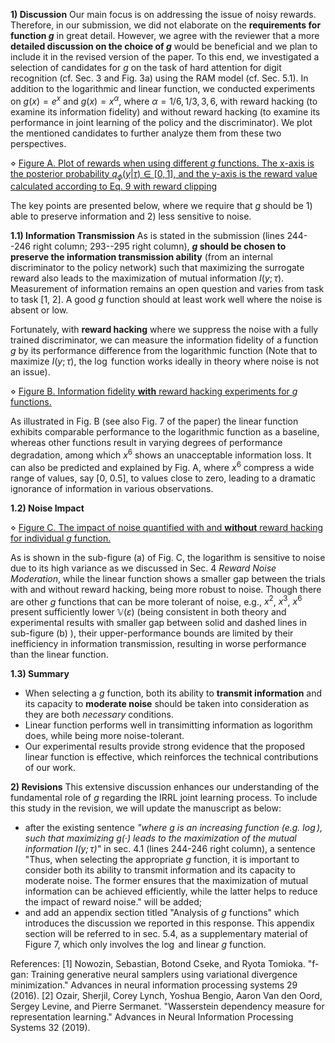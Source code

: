 **1) Discussion**
Our main focus is on addressing the issue of noisy rewards. Therefore, in our submission, we did not elaborate on the **requirements for function $g$** in great detail. However, we agree with the reviewer that a more **detailed discussion on the choice of $g$** would be beneficial and we plan to include it in the revised version of the paper. To this end, we investigated a selection of candidates for $g$ on the task of hard attention for digit recognition (cf. Sec. 3 and Fig. 3a) using the RAM model (cf. Sec. 5.1). In addition to the logarithmic and linear function, we conducted experiments on $g(x) = e^x$ and $g(x) = x^{\alpha}$, where $\alpha = 1/6, 1/3, 3, 6$, with reward hacking (to examine its information fidelity) and without reward hacking (to examine its performance in joint learning of the policy and the discriminator). We plot the mentioned candidates to further analyze them from these two perspectives. 

$\diamond$ [Figure A. Plot of rewards when using different $g$ functions. The x-axis is the posterior probability $q_\phi(y|\tau) \in [0,1]$, and the y-axis is the reward value calculated according to Eq. 9 with reward clipping](https://github.com/anonymousagents/supplementary/blob/main/resources/figure1-g-functions.jpg)

The key points are presented below, where we require that $g$ should be 1) able to preserve information and 2) less sensitive to noise. 





**1.1) Information Transmission**
As is stated in the submission (lines 244--246 right column; 293--295 right column), **$g$ should be chosen to preserve the information transmission ability** (from an internal discriminator to the policy network) such that maximizing the surrogate reward also leads to the maximization of mutual information $I(y;\tau)$. Measurement of information remains an open question and varies from task to task [1, 2]. A good $g$ function should at least work well where the noise is absent or low. 

Fortunately, with **reward hacking** where we suppress the noise with a fully trained discriminator, we can measure the information fidelity of a function $g$ by its performance difference from the logarithmic function (Note that to maximize $I(y;\tau)$, the $\log$ function works ideally in theory where noise is not an issue). 




$\diamond$ [Figure B. Information fidelity **with** reward hacking experiments for $g$ functions.](https://github.com/anonymousagents/supplementary/blob/main/resources/figure2-reward-hacking-all.jpg)


As illustrated in Fig. B (see also Fig. 7 of the paper) the linear function exhibits comparable performance to the logarithmic function as a baseline, whereas other functions result in varying degrees of performance degradation, among which $x^6$ shows an unacceptable information loss. It can also be predicted and explained by Fig. A, where $x^6$ compress a wide range of values, say [0, 0.5], to values close to zero, leading to a dramatic ignorance of information in various observations.

**1.2) Noise Impact**

$\diamond$ [Figure C. The impact of noise quantified with and **without** reward hacking for individual $g$ function.](https://github.com/anonymousagents/supplementary/blob/main/resources/figure-3-noise-impact.jpg)

As is shown in the sub-figure (a) of Fig. C, the logarithm is sensitive to noise due to its high variance as we discussed in Sec. 4 *Reward Noise Moderation*, while the linear function shows a smaller gap between the trials with and without reward hacking, being more robust to noise. Though there are other $g$ functions that can be more tolerant of noise, e.g., $x^2$, $x^3$, $x^6$ present sufficiently lower $\mathbb{V}(\varepsilon)$ (being consistent in both theory and experimental results with smaller gap between solid and dashed lines in sub-figure (b) ), their upper-performance bounds are limited by their inefficiency in information transmission, resulting in worse performance than the linear function. 

**1.3) Summary**
- When selecting a $g$ function, both its ability to **transmit information** and its capacity to **moderate noise** should be taken into consideration as they are both *necessary* conditions. 
- Linear function performs well in transimitting information as logorithm does, while being more noise-tolerant. 
- Our experimental results provide strong evidence that the proposed linear function is effective, which reinforces the technical contributions of our work. 

<!-- - Their curvation similarity to the logarithm can help understand the diverse performance from an information transmission perspective. Please further check Analysis 1 for details.
- On the other hand, as is analyzed in Eq. 14 (line 263, right column) in the paper, the impact of noise (variance) can be analyzed by examining the first- (slope) and second-order derivative (curvature). Please further check Analysis 2.
 -->
**2) Revisions**
This extensive discussion enhances our understanding of the fundamental role of $g$ regarding the IRRL joint learning process. To include this study in the revision, we will update the manuscript as below:
* after the existing sentence *"where $g$ is an increasing function (e.g. $\log$), such that maximizing $g(·)$ leads to the maximization of the mutual information $I(y;\tau)$"* in sec. 4.1 (lines 244-246 right column), a sentence "Thus, when selecting the appropriate $g$ function, it is important to consider both its ability to transmit information and its capacity to moderate noise. The former ensures that the maximization of mutual information can be achieved efficiently, while the latter helps to reduce the impact of reward noise." will be added; 
* and add an appendix section titled "Analysis of $g$ functions" which introduces the discussion we reported in this response. This appendix section will be referred to in sec. 5.4, as a supplementary material of Figure 7, which only involves the $\log$ and linear $g$ function. 

<!-- This additional study enhances the strength of the paper compared to the initial submission. Thank you to reviewer AqZR again for providing this valuable suggestion. -->

References:
[1] Nowozin, Sebastian, Botond Cseke, and Ryota Tomioka. "f-gan: Training generative neural samplers using variational divergence minimization." Advances in neural information processing systems 29 (2016).
[2] Ozair, Sherjil, Corey Lynch, Yoshua Bengio, Aaron Van den Oord, Sergey Levine, and Pierre Sermanet. "Wasserstein dependency measure for representation learning." Advances in Neural Information Processing Systems 32 (2019).
